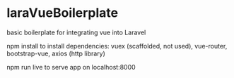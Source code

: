 # laraVueBoilerplate
basic boilerplate for integrating vue into Laravel

npm install
    to install dependencies: vuex (scaffolded, not used), vue-router, bootstrap-vue, axios (http library)

npm run live
    to serve app on localhost:8000

